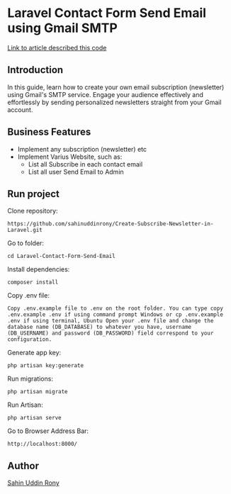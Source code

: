 # Laravel Contact Form Send Email using Gmail SMTP

[Link to article described this code](#)

## Introduction

In this guide, learn how to create your own email subscription (newsletter) using Gmail's SMTP service. Engage your audience effectively and effortlessly by sending personalized newsletters straight from your Gmail account.

## Business Features

- Implement any subscription (newsletter) etc 
- Implement Varius Website, such as:
    - List all Subscribe in each contact email
    - List all user Send Email to Admin
    
## Run project

Clone repository:

    https://github.com/sahinuddinrony/Create-Subscribe-Newsletter-in-Laravel.git

Go to folder:

    cd Laravel-Contact-Form-Send-Email

Install dependencies:

    composer install

Copy .env file:

    Copy .env.example file to .env on the root folder. You can type copy .env.example .env if using command prompt Windows or cp .env.example .env if using terminal, Ubuntu Open your .env file and change the database name (DB_DATABASE) to whatever you have, username (DB_USERNAME) and password (DB_PASSWORD) field correspond to your configuration.

Generate app key:

    php artisan key:generate

Run migrations:

    php artisan migrate
    
Run Artisan:

    php artisan serve

Go to Browser Address Bar:

    http://localhost:8000/

## Author

[Sahin Uddin Rony](https://www.linkedin.com/in/sahinuddinrony/)


    
